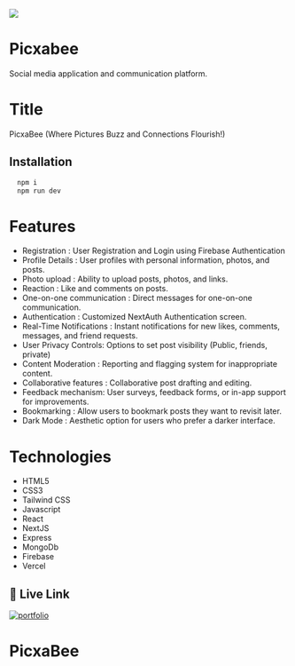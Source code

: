 
![](https://i.ibb.co/Ky5Gk2q/swarm-2.png)
# Picxabee

Social media application and communication platform.

# Title
 PicxaBee (Where Pictures Buzz and Connections Flourish!)





## Installation


```bash
  npm i
  npm run dev
```
# Features
* Registration : User Registration and Login using Firebase Authentication
* Profile Details : User profiles with personal information, photos, and posts.
* Photo upload : Ability to upload posts, photos, and links.
* Reaction : Like and comments on posts.
* One-on-one communication : Direct messages for one-on-one communication.
* Authentication :  Customized NextAuth Authentication screen.
* Real-Time Notifications : Instant notifications for new likes, comments, messages, and friend requests.
*  User Privacy Controls: Options to set post visibility  (Public,  friends, private)
* Content Moderation : Reporting and flagging system for inappropriate content.
* Collaborative features : Collaborative post drafting and editing.
* Feedback mechanism: User surveys, feedback forms, or in-app support for improvements.
* Bookmarking : Allow users to bookmark posts they want to revisit later.
* Dark Mode : Aesthetic option for users who prefer a darker interface.

# Technologies
- HTML5
- CSS3
- Tailwind CSS
- Javascript
- React
- NextJS
- Express
- MongoDb
- Firebase
- Vercel

## 🔗 Live Link
[![portfolio](https://i.ibb.co/prDyM95/live-streaming-1.png)](https://picxabee-chi.vercel.app//)


# PicxaBee
